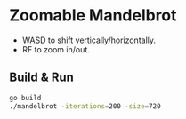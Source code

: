 # Zoomable Mandelbrot

- WASD to shift vertically/horizontally.
- RF to zoom in/out.

## Build & Run

```bash
go build
./mandelbrot -iterations=200 -size=720
```